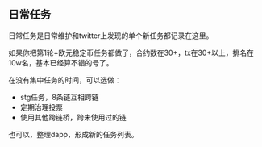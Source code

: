 ## 日常任务

日常任务是日常维护和twitter上发现的单个新任务都记录在这里。

如果你把第1轮+欧元稳定币任务都做了，合约数在30+，tx在30+以上，排名在10w名，基本已经算不错的号了。

在没有集中任务的时间，可以选做：

- stg任务，8条链互相跨链
- 定期治理投票
- 使用其他跨链桥，跨未使用过的链

也可以，整理dapp，形成新的任务列表。


